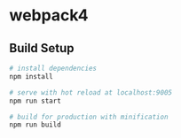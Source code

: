 # webpack4

## Build Setup

``` bash
# install dependencies
npm install

# serve with hot reload at localhost:9005
npm run start

# build for production with minification
npm run build

```


